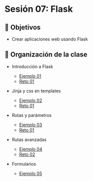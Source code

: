 # Sesión 07: Flask

## :dart: Objetivos

- Crear aplicaciones web usando Flask

## 📂 Organización de la clase

- Introducción a Flask

	- [Ejemplo 01](Ejemplo-01)
	- [Reto 01](Reto-01)

- Jinja y css en templates

	- [Ejemplo 02](Ejemplo-02)
	- [Reto 01](Reto-01)


- Rutas y parámetros

	- [Ejemplo 03](Ejemplo-03)
	- [Reto 01](Reto-01)


- Rutas avanzadas

	- [Ejemplo 04](Ejemplo-04)
	- [Reto 02](Reto-02)


- Formularios

	- [Ejemplo 05](Ejemplo-05)

